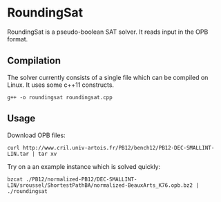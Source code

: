 # RoundingSat

RoundingSat is a pseudo-boolean SAT solver.
It reads input in the OPB format.

## Compilation

The solver currently consists of a single file which can be compiled on Linux. It uses some c++11 constructs.

    g++ -o roundingsat roundingsat.cpp

## Usage

Download OPB files:

    curl http://www.cril.univ-artois.fr/PB12/bench12/PB12-DEC-SMALLINT-LIN.tar | tar xv
    
Try on a an example instance which is solved quickly:

    bzcat ./PB12/normalized-PB12/DEC-SMALLINT-LIN/sroussel/ShortestPathBA/normalized-BeauxArts_K76.opb.bz2 | ./roundingsat 

